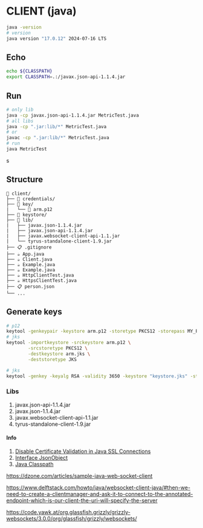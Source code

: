 # CLIENT (java)
```bash
java -version
# version
java version "17.0.12" 2024-07-16 LTS
```

## Echo
```bash
echo ${CLASSPATH}
export CLASSPATH=.:/javax.json-api-1.1.4.jar
```

## Run
```bash
# only lib
java -cp javax.json-api-1.1.4.jar MetricTest.java
# all libs
java -cp ".jar:lib/*" MetricTest.java
# or
javac -cp ".jar:lib/*" MetricTest.java
# run
java MetricTest
```
s
## Structure
```
📁 client/
├── 📁 credentials/
├── 📁 key/
|   └── 🔑 arm.p12
├── 📁 keystore/
├── 📁 lib/
|   ├── javax.json-1.1.4.jar
|   ├── javax.json-api-1.1.4.jar
|   ├── javax.websocket-client-api-1.1.jar
|   └── tyrus-standalone-client-1.9.jar
├── 📋 .gitignore
├── ☕ App.java
├── ☕ Client.java
├── ☕ Example.java
├── ☕ Example.java
├── ☕ HttpClientTest.java
├── ☕ HttpsClientTest.java
├── 📋 person.json
└── ...
```

## Generate keys
```bash
# p12
keytool -genkeypair -keystore arm.p12 -storetype PKCS12 -storepass MY_PASSWORD -alias KEYSTORE_ENTRY -keyalg RSA -keysize 2048 -validity 99999 -dname "CN=My SSL Certificate, OU=My Team, O=My Company, L=My City, ST=My State, C=SA" -ext san=dns:mydomain.com,dns:localhost,ip:127.0.0.1
# jks
keytool -importkeystore -srckeystore arm.p12 \
        -srcstoretype PKCS12 \
        -destkeystore arm.jks \
        -deststoretype JKS

# jks
keytool -genkey -keyalg RSA -validity 3650 -keystore "keystore.jks" -storepass "storepassword" -keypass "keypassword" -alias "default" -dname "CN=127.0.0.1, OU=MyOrgUnit, O=MyOrg, L=MyCity, S=MyRegion, C=MyCountry"
```

### Libs
1. javax.json-api-1.1.4.jar
2. javax.json-1.1.4.jar
3. javax.websocket-client-api-1.1.jar
4. tyrus-standalone-client-1.9.jar

#### Info
1. [Disable Certificate Validation in Java SSL Connections](https://nakov.com/blog/2009/07/16/disable-certificate-validation-in-java-ssl-connections/)
2. [Interface JsonObject](https://docs.oracle.com/javaee/7/api/javax/json/JsonObject.html)
3. [Java Classpath](https://howtodoinjava.com/java/basics/java-classpath/)

https://dzone.com/articles/sample-java-web-socket-client

https://www.delftstack.com/howto/java/websocket-client-java/#then-we-need-to-create-a-clientmanager-and-ask-it-to-connect-to-the-annotated-endpoint-which-is-our-client-the-uri-will-specify-the-server

https://code.yawk.at/org.glassfish.grizzly/grizzly-websockets/3.0.0/org/glassfish/grizzly/websockets/